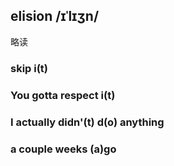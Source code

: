 ## elision /ɪˈlɪʒn/
略读


### skip i(t)  

### You gotta respect i(t)

### I actually didn'(t) d(o) anything

### a couple weeks (a)go
